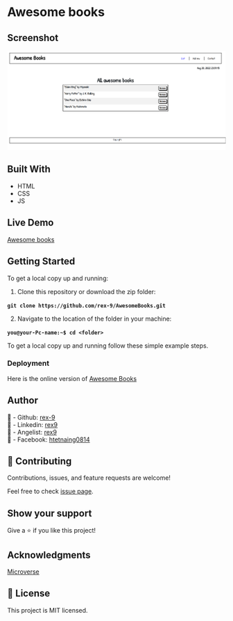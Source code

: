 # Awesome books

## Screenshot

![AwesomeBooks](./assets/AwesomeBooks.png)
## Built With
- HTML
- CSS
- JS
## Live Demo

[Awesome books](https://rex-9.github.io/AwesomeBooks/)

## Getting Started

To get a local copy up and running:

1. Clone this repository or download the zip folder:

**``git clone https://github.com/rex-9/AwesomeBooks.git``**

2. Navigate to the location of the folder in your machine:

**``you@your-Pc-name:~$ cd <folder>``**

To get a local copy up and running follow these simple example steps.

### Deployment

Here is the online version of [Awesome Books](https://rex-9.github.io/AwesomeBooks/)

## Author
👤 - Github: [rex-9](https://github.com/rex-9)<br>
👤 - Linkedin: [rex9](https://linkedin.com/in/rex9)<br>
👤 - Angelist: [rex9](https://angel.co/u/rex9)<br>
👤 - Facebook: [htetnaing0814](https://facebook.com/htetnaing0814)

## 🤝 Contributing
Contributions, issues, and feature requests are welcome!

Feel free to check [issue page](https://github.com/rex-9/AwesomeBooks/issues).

## Show your support
Give a ⭐️ if you like this project!

## Acknowledgments
[Microverse](https://bit.ly/MicroverseTN)

## 📝 License
This project is MIT licensed.
